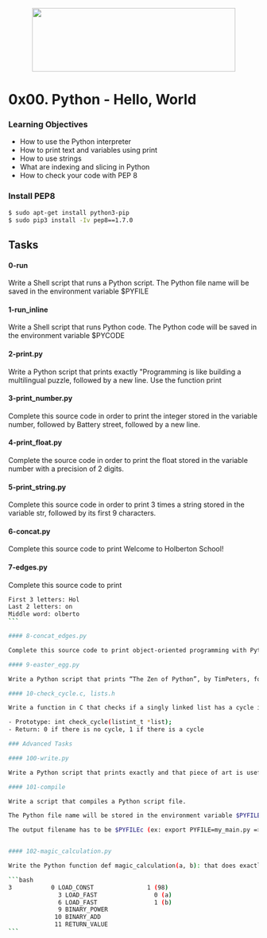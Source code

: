 <p align="center">
  <img width="409" height="128" src="https://www.holbertonschool.com/holberton-logo.png">
</p>

# 0x00. Python - Hello, World

### Learning Objectives

- How to use the Python interpreter
- How to print text and variables using print
- How to use strings
- What are indexing and slicing in Python
- How to check your code with PEP 8

### Install PEP8
```bash
$ sudo apt-get install python3-pip
$ sudo pip3 install -Iv pep8==1.7.0
```

## Tasks

#### 0-run

Write a Shell script that runs a Python script.
The Python file name will be saved in the environment variable $PYFILE


#### 1-run_inline

Write a Shell script that runs Python code.
The Python code will be saved in the environment variable $PYCODE


#### 2-print.py

Write a Python script that prints exactly "Programming is like building a multilingual puzzle, followed by a new line. Use the function print


#### 3-print_number.py

Complete this source code in order to print the integer stored in the variable number, followed by Battery street, followed by a new line.


#### 4-print_float.py

Complete the source code in order to print the float stored in the variable number with a precision of 2 digits.


#### 5-print_string.py

Complete this source code in order to print 3 times a string stored in the variable str, followed by its first 9 characters.


#### 6-concat.py

Complete this source code to print Welcome to Holberton School!


#### 7-edges.py

Complete this source code to print
````bash
First 3 letters: Hol
Last 2 letters: on
Middle word: olberto
```

#### 8-concat_edges.py

Complete this source code to print object-oriented programming with Python, followed by a new line.

#### 9-easter_egg.py

Write a Python script that prints “The Zen of Python”, by TimPeters, followed by a new line.

#### 10-check_cycle.c, lists.h

Write a function in C that checks if a singly linked list has a cycle in it.

- Prototype: int check_cycle(listint_t *list);
- Return: 0 if there is no cycle, 1 if there is a cycle

### Advanced Tasks

#### 100-write.py

Write a Python script that prints exactly and that piece of art is useful - Dora Korpar, 2015-10-19

#### 101-compile

Write a script that compiles a Python script file.

The Python file name will be stored in the environment variable $PYFILE

The output filename has to be $PYFILEc (ex: export PYFILE=my_main.py => output filename: my_main.pyc)


#### 102-magic_calculation.py

Write the Python function def magic_calculation(a, b): that does exactly the same as the following Python bytecode:

```bash
3           0 LOAD_CONST               1 (98)
              3 LOAD_FAST                0 (a)
              6 LOAD_FAST                1 (b)
              9 BINARY_POWER
             10 BINARY_ADD
             11 RETURN_VALUE
```

